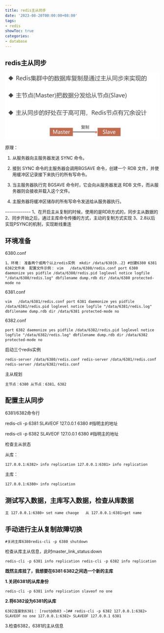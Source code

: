 ```yaml
---
title: redis主从同步
date: '2023-08-20T00:00:00+08:00'
tags:
- redis
showToc: true
categories:
- database
---
```




## redis主从同步

![](/images/a9aeda50-50ab-4fe3-b94c-572cadf14613.png)

原理：

1.  从服务器向主服务器发送 SYNC 命令。

2.  接到 SYNC 命令的主服务器会调用BGSAVE 命令，创建一个 RDB 文件，并使用缓冲区记录接下来执行的所有写命令。

3.  当主服务器执行完 BGSAVE 命令时，它会向从服务器发送 RDB 文件，而从服务器则会接收并载入这个文件。

4.  主服务器将缓冲区储存的所有写命令发送给从服务器执行。

------------- 1、在开启主从复制的时候，使用的是RDB方式的，同步主从数据的 2、同步开始之后，通过主库命令传播的方式，主动的复制方式实现 3、2.8以后实现PSYNC的机制，实现断线重连

## 环境准备

6380.conf

```
1、环境： 准备两个或两个以上redis实例  mkdir /data/638{0..2} #创建6380 6381 6382文件夹  配置文件示例： vim   /data/6380/redis.conf port 6380 daemonize yes pidfile /data/6380/redis.pid loglevel notice logfile "/data/6380/redis.log" dbfilename dump.rdb dir /data/6380 protected-mode no
```

6381.conf

```
vim   /data/6381/redis.conf port 6381 daemonize yes pidfile /data/6381/redis.pid loglevel notice logfile "/data/6381/redis.log" dbfilename dump.rdb dir /data/6381 protected-mode no
```

6382.conf

```
port 6382 daemonize yes pidfile /data/6382/redis.pid loglevel notice logfile "/data/6382/redis.log" dbfilename dump.rdb dir /data/6382 protected-mode no
```

启动三个redis实例

```
redis-server /data/6380/redis.conf redis-server /data/6381/redis.conf redis-server /data/6382/redis.conf
```

主从规划

```
主节点：6380 从节点：6381、6382
```

## 配置主从同步

6381/6382命令行

redis-cli -p 6381 SLAVEOF 127.0.0.1 6380 #指明主的地址

redis-cli -p 6382 SLAVEOF 127.0.0.1 6380 #指明主的地址

检查主从状态

从库：

```
127.0.0.1:6382> info replication 127.0.0.1:6381> info replication
```

主库：

```
127.0.0.1:6380> info replication
```

## 测试写入数据，主库写入数据，检查从库数据

```
主 127.0.0.1:6380> set name chaoge   从 127.0.0.1:6381>get name 
```

## 手动进行主从复制故障切换

```
#关闭主库6380redis-cli -p 6380 shutdown
```

检查从库主从信息，此时master_link_status:down

```
redis-cli -p 6381 info replication redis-cli -p 6382 info replication
```

**既然主库挂了，我想要在6381 6382之间选一个新的主库**

**1.关闭6381的从库身份**

```
redis-cli -p 6381 info replication slaveof no one
```

**2.将6382设为6381的从库**

```
6382连接到6381： [root@db03 ~]## redis-cli -p 6382 127.0.0.1:6382> SLAVEOF no one 127.0.0.1:6382> SLAVEOF 127.0.0.1 6381
```

3.检查6382，6381的主从信息